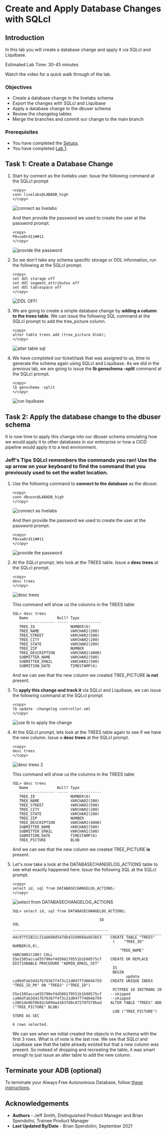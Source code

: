 
# Create and Apply Database Changes with SQLcl

## Introduction

In this lab you will create a database change and apply it via SQLcl and Liquibase.

Estimated Lab Time: 30-45 minutes

Watch the video for a quick walk through of the lab.

[](youtube:sOWCJCkZi24)


### Objectives

- Create a database change in the livelabs schema
- Export the changes with SQLcl and Liquibase
- Apply a database change to the dbuser schema
- Review the changelog tables
- Merge the branches and commit our change to the main branch

### Prerequisites

- You have completed the [Setups](../setups/setups.md).
- You have completed [Lab 1](../sqlcl/sqlcl.md).

## Task 1: Create a Database Change

1. Start by connect as the livelabs user. Issue the following command at the SQLcl prompt

      ````
      <copy>
      conn livelabs@LABADB_high
      </copy>
      ```` 
      ![connect as livelabs](./images/branch-4.png)

      And then provide the password we used to create the user at the password prompt.

      ````
      <copy>
      PAssw0rd11##11
      </copy>
      ```` 
      ![provide the password](./images/branch-5.png)

2. So we don't take any schema specific storage or DDL information, run the following at the SQLcl prompt.

      ````
      <copy>
      set ddl storage off
      set ddl segment_attributes off
      set ddl tablespace off
      </copy>
      ```` 
      ![DDL OFF!](./images/ddloff-1.png)

3. We are going to create a simple database change by **adding a column to the trees table**. We can issue the following SQL command at the SQLcl prompt to add the tree_picture column.

      ````
      <copy>
      alter table trees add (tree_picture blob);
      </copy>
      ```` 

      ![alter table sql](./images/branch-6.png)

4. We have completed our ticket/task that was assigned to us, time to generate the schema again using SQLcl and Liquibase. As we did in the previous lab, we are going to issue the **lb genschema -split** command at the SQLcl prompt.

      ````
      <copy>
      lb genschema -split
      </copy>
      ```` 
      ![run liquibase](./images/branch-7.png)


## Task 2: Apply the database change to the dbuser schema

It is now time to apply this change into our dbuser schema simulating how we would apply it to other databases in our enterprise or how a CICD pipeline would apply it to a test environment.

### **Jeff's Tips** SQLcl remembers the commands you ran! Use the up arrow on your keyboard to find the command that you previously used to set the wallet location.

1. Use the following command to **connect to the database** as the dbuser.

      ````
      <copy>
      conn dbuser@LABADB_high
      </copy>
      ```` 
      ![connect as livelabs](./images/change-5.png)

      And then provide the password we used to create the user at the password prompt.

      ````
      <copy>
      PAssw0rd11##11
      </copy>
      ```` 
      ![provide the password](./images/change-6.png)

2. At the SQLcl prompt, lets look at the TREES table. Issue a **desc trees** at the SQLcl prompt.

      ````
      <copy>
      desc trees
      </copy>
      ```` 
      ![desc trees](./images/change-7.png)

      This command will show us the columns in the TREES table
      ```   
      SQL> desc trees
         Name             Null? Type           
         ---------------- ----- -------------- 
         TREE_ID                NUMBER(6)      
         TREE_NAME              VARCHAR2(200)  
         TREE_STREET            VARCHAR2(500)  
         TREE_CITY              VARCHAR2(200)  
         TREE_STATE             VARCHAR2(200)  
         TREE_ZIP               NUMBER         
         TREE_DESCRIPTION       VARCHAR2(4000) 
         SUBMITTER_NAME         VARCHAR2(500)  
         SUBMITTER_EMAIL        VARCHAR2(500)  
         SUBMITION_DATE         TIMESTAMP(6) 
      ```
      And we can see that the new column we created TREE_PICTURE **is not** present.

3. To **apply this change and track it** via SQLcl and Liquibase, we can issue the following command at the SQLcl prompt

      ````
      <copy>
      lb update -changelog controller.xml
      </copy>
      ```` 

      ![use lb to apply the change](./images/change-8.png)

4. At the SQLcl prompt, lets look at the TREES table again to see if we have the new column. Issue a **desc trees** at the SQLcl prompt.
   
      ````
      <copy>
      desc trees
      </copy>
      ```` 

      ![desc trees 2](./images/change-9.png)

      This command will show us the columns in the TREES table
      ```   
      SQL> desc trees
         Name             Null? Type           
         ---------------- ----- -------------- 
         TREE_ID                NUMBER(6)      
         TREE_NAME              VARCHAR2(200)  
         TREE_STREET            VARCHAR2(500)  
         TREE_CITY              VARCHAR2(200)  
         TREE_STATE             VARCHAR2(200)  
         TREE_ZIP               NUMBER         
         TREE_DESCRIPTION       VARCHAR2(4000) 
         SUBMITTER_NAME         VARCHAR2(500)  
         SUBMITTER_EMAIL        VARCHAR2(500)  
         SUBMITION_DATE         TIMESTAMP(6)
         TREE_PICTURE           BLOB
      ```
      And we can see that the new column we created TREE_PICTURE **is** present.

5. Let's now take a look at the DATABASECHANGELOG_ACTIONS table to see what exactly happened here. Issue the following SQL at the SQLcl prompt.

      ````
      <copy>
      select id, sql from DATABASECHANGELOG_ACTIONS;
      </copy>
      ````

      ![select from DATABASECHANGELOG_ACTIONS ](./images/change-10.png)

      ```  
      SQL> select id, sql from DATABASECHANGELOG_ACTIONS;

                                             ID                                                                                 SQL 
      ___________________________________________ ___________________________________________________________________________________ 
      44c07f52821c21ab608d547db432d9668ab63b53    CREATE TABLE "TREES"
                                                   (    "TREE_ID" NUMBER(6,0),
                                                      "TREE_NAME" VARCHAR2(200) COLL    
      55e1505accad35790ef4d506170551b1b98575cf    CREATE OR REPLACE EDITIONABLE PROCEDURE "ADMIN_EMAIL_SET" 
                                                   IS
                                                   BEGIN
                                                         update    
      ca96dfab3d41fb76367f4f3c21d04ff74064b759    CREATE UNIQUE INDEX "TREE_ID_PK" ON "TREES" ("TREE_ID")
                                                   PCTFREE 10 INITRANS 20    
      55e1505accad35790ef4d506170551b1b98575cf    --skipped                                                                           
      ca96dfab3d41fb76367f4f3c21d04ff74064b759    --skipped                                                                           
      c2061de0bf0b92cb094a4103fd0c072707579bad    ALTER TABLE "TREES" ADD ("TREE_PICTURE" BLOB)
                                                   LOB ("TREE_PICTURE") STORE AS SEC    

      6 rows selected. 
      ```  

      We can see when we initial created the objects in the schema with the first 3 rows. What is of note is the last row. We see that SQLcl and Liquibase saw that the table already existed but that a new column was present. So instead of dropping and recreating the table, it was smart enough to just issue an alter table to add the new column.

## Terminate your ADB (optional)

To terminate your Always Free Autonomous Database, follow [these instructions](https://raw.githubusercontent.com/oracle/learning-library/master/common/labs/terminate-adb/terminate-adb.md).



## Acknowledgements

- **Authors** - Jeff Smith, Distinguished Product Manager and Brian Spendolini, Trainee Product Manager
- **Last Updated By/Date** - Brian Spendolini, September 2021